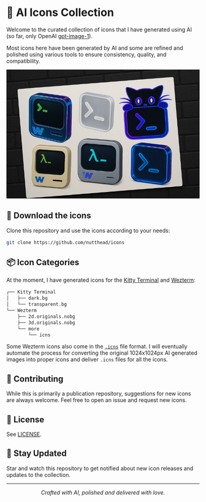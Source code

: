# 🎨 AI Icons Collection

Welcome to the curated collection of icons that I have generated using AI (so far, only OpenAI [gpt-image-1](https://platform.openai.com/docs/models/gpt-image-1)).

Most icons here have been generated by AI and some are refined and polished using various tools to ensure consistency, quality, and compatibility.

<center>
<img src="hero-image.jpg" alt="Nutthead Icons" />
</center>

## 🚀 Download the icons

Clone this repository and use the icons according to your needs:
```bash
git clone https://github.com/nutthead/icons
```

## 📦 Icon Categories

At the moment, I have generated icons for the [Kitty Terminal](https://sw.kovidgoyal.net/kitty/) and [Wezterm](https://wezterm.org/index.html):
```text
┌── Kitty Terminal
│   ├── dark.bg
│   └── transparent.bg
└── Wezterm
    ├── 2d.originals.nobg
    ├── 3d.originals.nobg
    └── more
        └── icns
```

Some Wezterm icons also come in the [`.icns`](https://en.wikipedia.org/wiki/Apple_Icon_Image_format) file format. I will eventually automate the process for converting the original 1024x1024px AI generated images into proper icons and deliver `.icns` files for all the icons.

## 🤝 Contributing

While this is primarily a publication repository, suggestions for new icons are always welcome. Feel free to open an issue and request new icons.

## 📄 License

See [LICENSE](LICENSE).

## 🌟 Stay Updated

Star and watch this repository to get notified about new icon releases and updates to the collection.

---

<center>
<em>Crafted with AI, polished and delivered with love.</em>
</center>
